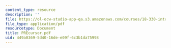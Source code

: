 ```yaml
---
content_type: resource
description: ''
file: https://ol-ocw-studio-app-qa.s3.amazonaws.com/courses/18-330-introduction-to-numerical-analysis-spring-2004/449a03695d4016dee09f6c3b1da75998_PREcursor.pdf
file_type: application/pdf
resourcetype: Document
title: PREcursor.pdf
uid: 449a0369-5d40-16de-e09f-6c3b1da75998
---
```


